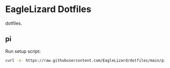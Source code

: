 
# EagleLizard Dotfiles

dotfiles.

## pi

Run setup script:

```sh
curl -o- https://raw.githubusercontent.com/EagleLizard/dotfiles/main/pi/pi-setup.sh | bash
```
